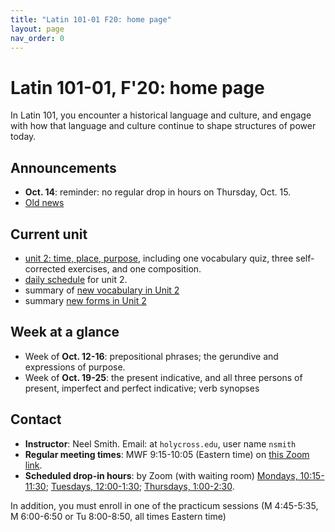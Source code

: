 ```yaml
---
title: "Latin 101-01 F20: home page"
layout: page
nav_order: 0
---
```



# Latin 101-01, F'20: home page

In Latin 101, you encounter a historical language and culture, and engage with how that language and culture continue to shape structures of power today.


## Announcements


- **Oct. 14**: reminder: no regular drop in hours on Thursday, Oct. 15.
- [Old news](./oldnews/)

## Current unit

- [unit 2: time, place, purpose](./schedule/part2/), including one vocabulary quiz, three self-corrected exercises, and one composition.
- [daily schedule](./schedule/part2/schedule/) for unit 2.
- summary of [new vocabulary in Unit 2](./schedule/part2/vocab/)
- summary [new forms in Unit 2](./schedule/part2/forms/)

## Week at a glance

- Week of **Oct. 12-16**:  prepositional phrases; the gerundive and expressions of purpose.
- Week of **Oct. 19-25**:  the present indicative, and all three persons of present, imperfect and perfect indicative; verb synopses

## Contact

- **Instructor**: Neel Smith.  Email: at `holycross.edu`, user name `nsmith`
- **Regular meeting times**:  MWF 9:15-10:05 (Eastern time) on [this Zoom link](https://holycross.zoom.us/j/99294412522?pwd=dDBsUEZtcHpKZ2s4ekFFbmFIQXVoQT09).
- **Scheduled drop-in hours**: by Zoom (with waiting room) [Mondays, 10:15-11:30](https://holycross.zoom.us/j/92426336160); [Tuesdays, 12:00-1:30](https://holycross.zoom.us/j/98344637818); [Thursdays, 1:00-2:30](https://holycross.zoom.us/j/99712991817).


In addition, you must enroll in one of the practicum sessions (M 4:45-5:35, M 6:00-6:50 or Tu 8:00-8:50, all times Eastern time)
